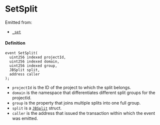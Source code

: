# SetSplit

Emitted from:

* [`_set`](/dev/api/v2/contracts/jbsplitsstore/write/-_set.md)

#### Definition

```
event SetSplit(
  uint256 indexed projectId,
  uint256 indexed domain,
  uint256 indexed group,
  JBSplit split,
  address caller
);
```

* `projectId` is the ID of the project to which the split belongs.
* `domain` is the namespace that differentiates different split groups for the projectId.
* `group` is the property that joins multiple splits into one full group.
* `split` is a [`JBSplit`](/dev/api/v2/data-structures/jbsplit.md) struct.
* `caller` is the address that issued the transaction within which the event was emitted.
